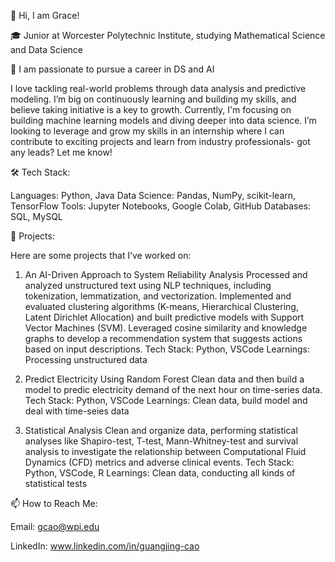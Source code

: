 👋 Hi, I am Grace! 

🎓 Junior at Worcester Polytechnic Institute, studying Mathematical Science and Data Science

🔭 I am passionate to pursue a career in DS and AI

I love tackling real-world problems through data analysis and predictive modeling. I’m big on continuously learning and building my skills, and believe taking initiative is a key to growth. Currently, I'm focusing on building machine learning models and diving deeper into data science. I’m looking to leverage and grow my skills in an internship where I can contribute to exciting projects and learn from industry professionals- got any leads? Let me know!

🛠 Tech Stack:

Languages: Python, Java
Data Science: Pandas, NumPy, scikit-learn, TensorFlow
Tools: Jupyter Notebooks, Google Colab, GitHub
Databases: SQL, MySQL

🚀 Projects:

Here are some projects that I’ve worked on:
1. An AI-Driven Approach to System Reliability Analysis
Processed and analyzed unstructured text using NLP techniques, including tokenization, lemmatization, and vectorization.
Implemented and evaluated clustering algorithms (K-means, Hierarchical Clustering, Latent Dirichlet Allocation) and built predictive models with Support Vector Machines (SVM). Leveraged cosine similarity and knowledge graphs to develop a recommendation system that suggests actions based on input descriptions.
Tech Stack: Python, VSCode
Learnings: Processing unstructured data

2. Predict Electricity Using Random Forest
Clean data and then build a model to predic electricity demand of the next hour on time-series data.
Tech Stack: Python, VSCode
Learnings: Clean data, build model and deal with time-seies data

3. Statistical Analysis
Clean and organize data, performing statistical analyses like Shapiro-test, T-test, Mann-Whitney-test and survival analysis to investigate the relationship between Computational Fluid Dynamics (CFD) metrics and adverse clinical events.
Tech Stack: Python, VSCode, R
Learnings: Clean data, conducting all kinds of statistical tests

📫 How to Reach Me:

Email: gcao@wpi.edu

LinkedIn: www.linkedin.com/in/guangjing-cao
